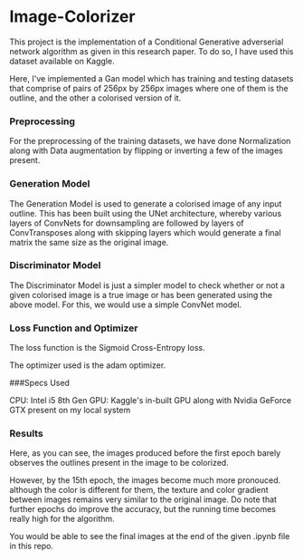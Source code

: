 # Image-Colorizer

This project is the implementation of a Conditional Generative adverserial network algorithm as given in this research paper. To do so, I have used this dataset available on Kaggle.

Here, I've implemented a Gan model which has training and testing datasets that comprise of pairs of 256px by 256px images where one of them is the outline, and the other a colorised version of it.

### Preprocessing

For the preprocessing of the training datasets, we have done Normalization along with Data augmentation by flipping or inverting a few of the images present.

### Generation Model

The Generation Model is used to generate a colorised image of any input outline. This has been built using the UNet architecture, whereby various layers of ConvNets for downsampling are followed by layers of ConvTransposes along with skipping layers which would generate a final matrix the same size as the original image.

### Discriminator Model

The Discriminator Model is just a simpler model to check whether or not a given colorised image is a true image or has been generated using the above model. For this, we would use a simple ConvNet model.

### Loss Function and Optimizer

The loss function is the Sigmoid Cross-Entropy loss.

The optimizer used is the adam optimizer.

###Specs Used

CPU: Intel i5 8th Gen
GPU: Kaggle's in-built GPU along with Nvidia GeForce GTX present on my local system

### Results

Here, as you can see, the images produced before the first epoch barely observes the outlines present in the image to be colorized.

However, by the 15th epoch, the images become much more pronouced. although the color is different for them, the texture and color gradient between images remains very similar to the original image. Do note that further epochs do improve the accuracy, but the running time becomes really high for the algorithm.

You would be able to see the final images at the end of the given .ipynb file in this repo.
